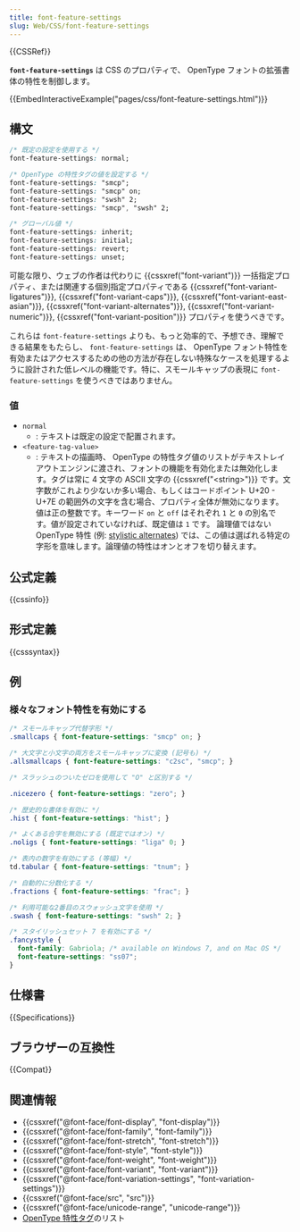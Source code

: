 ```yaml
---
title: font-feature-settings
slug: Web/CSS/font-feature-settings
---
```

{{CSSRef}}

**`font-feature-settings`** は CSS のプロパティで、 OpenType フォントの拡張書体の特性を制御します。

{{EmbedInteractiveExample("pages/css/font-feature-settings.html")}}

## 構文

```css
/* 既定の設定を使用する */
font-feature-settings: normal;

/* OpenType の特性タグの値を設定する */
font-feature-settings: "smcp";
font-feature-settings: "smcp" on;
font-feature-settings: "swsh" 2;
font-feature-settings: "smcp", "swsh" 2;

/* グローバル値 */
font-feature-settings: inherit;
font-feature-settings: initial;
font-feature-settings: revert;
font-feature-settings: unset;
```

可能な限り、ウェブの作者は代わりに {{cssxref("font-variant")}} 一括指定プロパティ、または関連する個別指定プロパティである {{cssxref("font-variant-ligatures")}}, {{cssxref("font-variant-caps")}}, {{cssxref("font-variant-east-asian")}}, {{cssxref("font-variant-alternates")}}, {{cssxref("font-variant-numeric")}}, {{cssxref("font-variant-position")}} プロパティを使うべきです。

これらは `font-feature-settings` よりも、もっと効率的で、予想でき、理解できる結果をもたらし、 `font-feature-settings` は、 OpenType フォント特性を有効またはアクセスするための他の方法が存在しない特殊なケースを処理するように設計された低レベルの機能です。特に、スモールキャップの表現に `font-feature-settings` を使うべきではありません。

### 値

- `normal`
  - : テキストは既定の設定で配置されます。
- `<feature-tag-value>`
  - : テキストの描画時、 OpenType の特性タグ値のリストがテキストレイアウトエンジンに渡され、フォントの機能を有効化または無効化します。タグは常に 4 文字の ASCII 文字の {{cssxref("&lt;string&gt;")}} です。文字数がこれより少ないか多い場合、もしくはコードポイント U+20 - U+7E の範囲外の文字を含む場合、プロパティ全体が無効になります。<br>
 値は正の整数です。キーワード `on` と `off` はそれぞれ `1` と `0` の別名です。値が設定されていなければ、既定値は `1` です。 論理値ではない OpenType 特性 (例: [stylistic alternates](https://www.microsoft.com/typography/otspec/features_pt.htm#salt)) では、この値は選ばれる特定の字形を意味します。論理値の特性はオンとオフを切り替えます。

## 公式定義

{{cssinfo}}

## 形式定義

{{csssyntax}}

## 例

### 様々なフォント特性を有効にする

```css
/* スモールキャップ代替字形 */
.smallcaps { font-feature-settings: "smcp" on; }

/* 大文字と小文字の両方をスモールキャップに変換 (記号も) */
.allsmallcaps { font-feature-settings: "c2sc", "smcp"; }

/* スラッシュのついたゼロを使用して "O" と区別する */

.nicezero { font-feature-settings: "zero"; }

/* 歴史的な書体を有効に */
.hist { font-feature-settings: "hist"; }

/* よくある合字を無効にする (既定ではオン) */
.noligs { font-feature-settings: "liga" 0; }

/* 表内の数字を有効にする (等幅) */
td.tabular { font-feature-settings: "tnum"; }

/* 自動的に分数化する */
.fractions { font-feature-settings: "frac"; }

/* 利用可能な2番目のスウォッシュ文字を使用 */
.swash { font-feature-settings: "swsh" 2; }

/* スタイリッシュセット 7 を有効にする */
.fancystyle {
  font-family: Gabriola; /* available on Windows 7, and on Mac OS */
  font-feature-settings: "ss07";
}
```

## 仕様書

{{Specifications}}

## ブラウザーの互換性

{{Compat}}

## 関連情報

- {{cssxref("@font-face/font-display", "font-display")}}
- {{cssxref("@font-face/font-family", "font-family")}}
- {{cssxref("@font-face/font-stretch", "font-stretch")}}
- {{cssxref("@font-face/font-style", "font-style")}}
- {{cssxref("@font-face/font-weight", "font-weight")}}
- {{cssxref("@font-face/font-variant", "font-variant")}}
- {{cssxref("@font-face/font-variation-settings", "font-variation-settings")}}
- {{cssxref("@font-face/src", "src")}}
- {{cssxref("@font-face/unicode-range", "unicode-range")}}
- [OpenType 特性タグ](https://docs.microsoft.com/typography/opentype/spec/featurelist)のリスト
